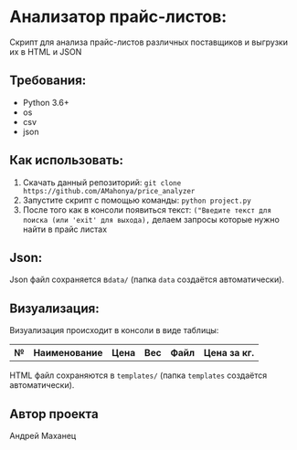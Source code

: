 # Анализатор прайс-листов:

Скрипт для анализа прайс-листов различных поставщиков и выгрузки их в HTML и JSON

## Требования:

- Python 3.6+
- os
- csv
- json

## Как использовать:
1. Скачать данный репозиторий: `git clone https://github.com/AMahonya/price_analyzer`
2. Запустите скрипт с помощью команды: `python project.py`
3. После того как в консоли появиться текст: `("Введите текст для поиска (или 'exit' для выхода),`
делаем запросы которые нужно найти в прайс листах

## Json:
Json файл сохраняется в`data/` (папка `data` создаётся автоматически).

## Визуализация:
Визуализация происходит в консоли в виде таблицы:
<table>
                        <tr>
                            <th>№</th>
                            <th>Наименование</th>
                            <th>Цена</th>
                            <th>Вес</th>
                            <th>Файл</th>
                            <th>Цена за кг.</th>
                        </tr>
</table>

HTML файл сохраняются в `templates/` (папка `templates` создаётся автоматически).


## Автор проекта 
Андрей Маханец